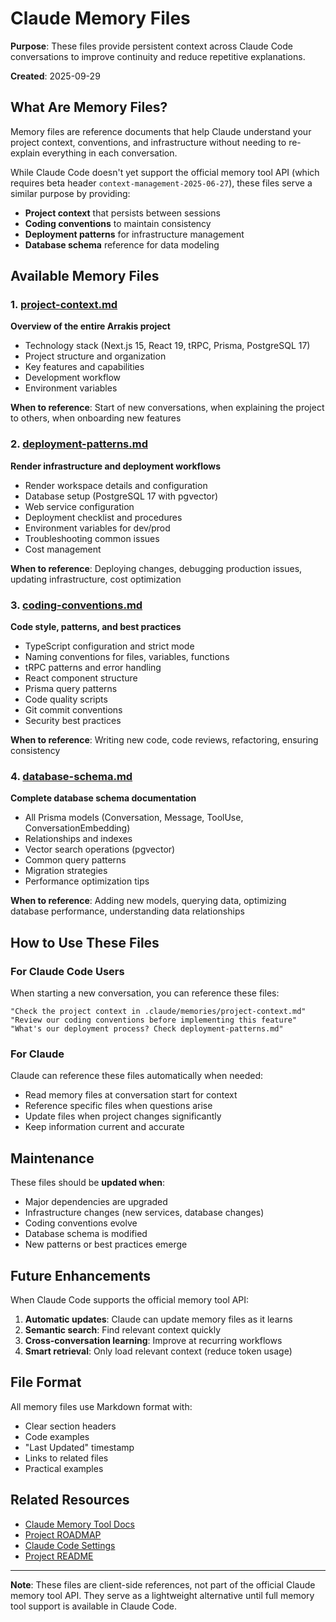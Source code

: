 # Claude Memory Files

**Purpose**: These files provide persistent context across Claude Code
conversations to improve continuity and reduce repetitive explanations.

**Created**: 2025-09-29

## What Are Memory Files?

Memory files are reference documents that help Claude understand your project
context, conventions, and infrastructure without needing to re-explain
everything in each conversation.

While Claude Code doesn't yet support the official memory tool API (which
requires beta header `context-management-2025-06-27`), these files serve a
similar purpose by providing:

- **Project context** that persists between sessions
- **Coding conventions** to maintain consistency
- **Deployment patterns** for infrastructure management
- **Database schema** reference for data modeling

## Available Memory Files

### 1. [project-context.md](project-context.md)

**Overview of the entire Arrakis project**

- Technology stack (Next.js 15, React 19, tRPC, Prisma, PostgreSQL 17)
- Project structure and organization
- Key features and capabilities
- Development workflow
- Environment variables

**When to reference**: Start of new conversations, when explaining the project
to others, when onboarding new features

### 2. [deployment-patterns.md](deployment-patterns.md)

**Render infrastructure and deployment workflows**

- Render workspace details and configuration
- Database setup (PostgreSQL 17 with pgvector)
- Web service configuration
- Deployment checklist and procedures
- Environment variables for dev/prod
- Troubleshooting common issues
- Cost management

**When to reference**: Deploying changes, debugging production issues, updating
infrastructure, cost optimization

### 3. [coding-conventions.md](coding-conventions.md)

**Code style, patterns, and best practices**

- TypeScript configuration and strict mode
- Naming conventions for files, variables, functions
- tRPC patterns and error handling
- React component structure
- Prisma query patterns
- Code quality scripts
- Git commit conventions
- Security best practices

**When to reference**: Writing new code, code reviews, refactoring, ensuring
consistency

### 4. [database-schema.md](database-schema.md)

**Complete database schema documentation**

- All Prisma models (Conversation, Message, ToolUse, ConversationEmbedding)
- Relationships and indexes
- Vector search operations (pgvector)
- Common query patterns
- Migration strategies
- Performance optimization tips

**When to reference**: Adding new models, querying data, optimizing database
performance, understanding data relationships

## How to Use These Files

### For Claude Code Users

When starting a new conversation, you can reference these files:

```
"Check the project context in .claude/memories/project-context.md"
"Review our coding conventions before implementing this feature"
"What's our deployment process? Check deployment-patterns.md"
```

### For Claude

Claude can reference these files automatically when needed:

- Read memory files at conversation start for context
- Reference specific files when questions arise
- Update files when project changes significantly
- Keep information current and accurate

## Maintenance

These files should be **updated when**:

- Major dependencies are upgraded
- Infrastructure changes (new services, database changes)
- Coding conventions evolve
- Database schema is modified
- New patterns or best practices emerge

## Future Enhancements

When Claude Code supports the official memory tool API:

1. **Automatic updates**: Claude can update memory files as it learns
2. **Semantic search**: Find relevant context quickly
3. **Cross-conversation learning**: Improve at recurring workflows
4. **Smart retrieval**: Only load relevant context (reduce token usage)

## File Format

All memory files use Markdown format with:

- Clear section headers
- Code examples
- "Last Updated" timestamp
- Links to related files
- Practical examples

## Related Resources

- [Claude Memory Tool Docs](https://docs.claude.com/en/docs/agents-and-tools/tool-use/memory-tool.md)
- [Project ROADMAP](../../docs/ROADMAP_PLANNER_IMPLEMENTATION.md)
- [Claude Code Settings](../settings.json)
- [Project README](../../README.md)

---

**Note**: These files are client-side references, not part of the official
Claude memory tool API. They serve as a lightweight alternative until full
memory tool support is available in Claude Code.
